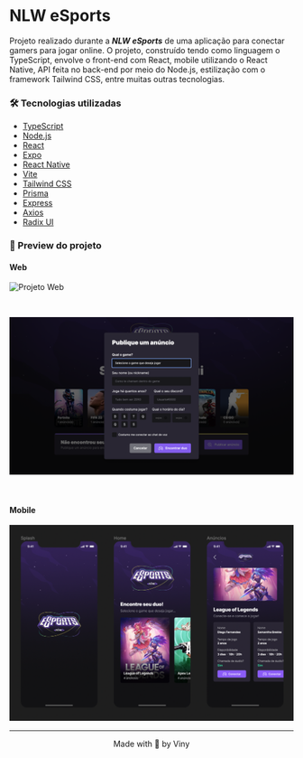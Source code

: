 # NLW eSports

Projeto realizado durante a ***NLW eSports*** de uma aplicação para conectar gamers para jogar online. O projeto, construído tendo como linguagem o TypeScript, envolve o front-end com React, mobile utilizando o React Native, API feita no back-end por meio do Node.js, estilização com o framework Tailwind CSS, entre muitas outras tecnologias.

### 🛠 Tecnologias utilizadas 

- [TypeScript](https://www.typescriptlang.org/)
- [Node.js](https://nodejs.org/en/)
- [React](https://pt-br.reactjs.org/)
- [Expo](https://expo.dev/)
- [React Native](https://reactnative.dev/)
- [Vite](https://vitejs.dev/)
- [Tailwind CSS](https://tailwindcss.com/)
- [Prisma](https://www.prisma.io/)
- [Express](https://expressjs.com/)
- [Axios](https://axios-http.com/ptbr/)
- [Radix UI](https://www.radix-ui.com/)

<!-- ### ⚙️ Como rodar o projeto? 

Para executar o projeto, após clonar o repositório, comece entrando na pasta do projeto:

```
cd NLW_eSports
```

#### Server

Primeiramente, é necessário executar o servidor que contém os dados para a web e mobile. Para isso, entre na pasta `server` e instale as dependências do back-end:

```
cd server
npm install
```

Tudo pronto! Seu servidor já está configurado. Para executá-lo, basta rodar o comando: 

```
npm run dev
```

#### Web

Com o servidor  -->

### 📸 Preview do projeto

#### Web

![Projeto Web](./public/web-image.png)

<br>

![Modal do projeto web - publique um anúncio](./public/modal-web-ad.png)

<br>

#### Mobile

![Telas do Mobile](./public/mobile-screens.png)

<hr>

<div align="center">Made with 🤍 by Viny</div>